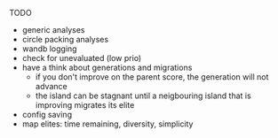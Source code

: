 TODO
- generic analyses
- circle packing analyses
- wandb logging
- check for unevaluated (low prio)
- have a think about generations and migrations
  - if you don't improve on the parent score, the generation will not advance
  - the island can be stagnant until a neigbouring island that is improving migrates its elite
- config saving
- map elites: time remaining, diversity, simplicity
